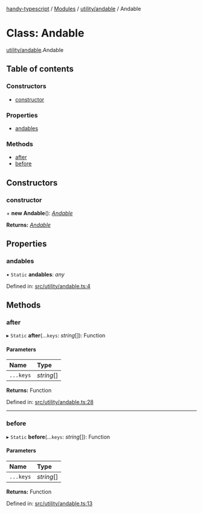 [handy-typescript](../README.md) / [Modules](../modules.md) / [utility/andable](../modules/utility_andable.md) / Andable

# Class: Andable

[utility/andable](../modules/utility_andable.md).Andable

## Table of contents

### Constructors

- [constructor](utility_andable.andable.md#constructor)

### Properties

- [andables](utility_andable.andable.md#andables)

### Methods

- [after](utility_andable.andable.md#after)
- [before](utility_andable.andable.md#before)

## Constructors

### constructor

\+ **new Andable**(): [*Andable*](utility_andable.andable.md)

**Returns:** [*Andable*](utility_andable.andable.md)

## Properties

### andables

▪ `Static` **andables**: *any*

Defined in: [src/utility/andable.ts:4](https://github.com/robbiemu/handy-typescript/blob/53f59f0/src/utility/andable.ts#L4)

## Methods

### after

▸ `Static` **after**(...`keys`: *string*[]): Function

#### Parameters

| Name | Type |
| :------ | :------ |
| `...keys` | *string*[] |

**Returns:** Function

Defined in: [src/utility/andable.ts:28](https://github.com/robbiemu/handy-typescript/blob/53f59f0/src/utility/andable.ts#L28)

___

### before

▸ `Static` **before**(...`keys`: *string*[]): Function

#### Parameters

| Name | Type |
| :------ | :------ |
| `...keys` | *string*[] |

**Returns:** Function

Defined in: [src/utility/andable.ts:13](https://github.com/robbiemu/handy-typescript/blob/53f59f0/src/utility/andable.ts#L13)
